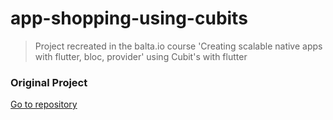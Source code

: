 # app-shopping-using-cubits

> Project recreated in the balta.io course 'Creating scalable native apps with flutter, bloc, provider' using Cubit's with flutter

### Original Project

[Go to repository](https://github.com/Darini/shopping-balta.io.git)
